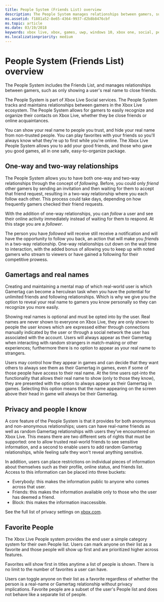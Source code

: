 ```yaml
---
title: People System (Friends List) overview
description: The People System manages relationships between gamers, such as only showing a user's real name to close friends.
ms.assetid: f1881a52-8e65-4364-9937-d2b8b8476cbf
ms.topic: article
ms.date: 03/19/2018
keywords: xbox live, xbox, games, uwp, windows 10, xbox one, social, people system, friends
ms.localizationpriority: medium
---
```


# People System (Friends List) overview

The People System includes the Friends List, and manages relationships between gamers, such as only showing a user's real name to close friends.

The People System is part of Xbox Live Social services.
The People System tracks and maintains relationships between gamers in the Xbox Live ecosystem.
The People System allows for gamers to easily recognize and organize their contacts on Xbox Live, whether they be close friends or online acquaintances.

You can show your real name to people you trust, and hide your real name from non-trusted people.
You can play favorites with your friends so you'll always know what they're up to first while you're online.
The Xbox Live People System allows you to add your good friends, and those who gave you good games, all in one safe, easy-to-organize package.


## One-way and two-way relationships

The People System allows you to have both one-way and two-way relationships through the concept of *following*.
Before, you could only *friend* other gamers by sending an invitation and then waiting for them to accept that friend request, resulting in a two-way relationship where you each follow each other.
This process could take days, depending on how frequently gamers checked their friend requests.

With the addition of one-way relationships, you can *follow* a user and see their online activity immediately instead of waiting for them to respond.
At this stage you are a *follower*.

The person you have *followed* will receive still receive a notification and will have the opportunity to follow you back, an action that will make you *friends* in a two-way relationship.
One-way relationships cut down on the wait time to interaction, with the added bonus of allowing you to keep up with noted gamers who stream to viewers or have gained a following for their competitive prowess.


## Gamertags and real names

Creating and maintaining a mental map of which real-world user is which Gamertag can become a herculean task when you have the potential for unlimited friends and following relationships.
Which is why we give you the option to reveal your real name to gamers you know personally so they can recognize you more easily.

Showing real names is optional and must be opted into by the user.
Real names are never shown to everyone on Xbox Live, they are only shown to people the user knows which are expressed either through connections manually indicated by the user or through a social network the user has associated with the account.
Users will always appear as their Gamertag when interacting with random strangers in match-making or other experiences; furthermore there is no option to appear as your real name to strangers.

Users may control how they appear in games and can decide that they want others to always see them as their Gamertag in games, even if some of those people have access to their real name.
At the time users opt-into the functionality that allows their real name to show (only to those they know), they are presented with the option to always appear as their Gamertag in games.
Selecting this option means that the name appearing on the screen above their head in game will always be their Gamertag.


## Privacy and people I know

A core feature of the People System is that it provides for both anonymous and non-anonymous relationships; users can have real-name friends as well as random Gamertag relationships with users they've encountered on Xbox Live.
This means there are two different sets of rights that must be supported: one to allow trusted real-world friends to see sensitive information, and a second to enable users to add random Gamertag relationships, while feeling safe they won't reveal anything sensitive.

In addition, users can place restrictions on individual pieces of information about themselves such as their profile, online status, and friends list.
Access to this information can be placed into three buckets:

- Everybody: this makes the information public to anyone who comes across that user.
- Friends: this makes the information available only to those who the user has deemed a friend.
- Block: this makes the information inaccessible.

See the full list of privacy settings on [xbox.com](https://account.xbox.com/Settings).


## Favorite People

The Xbox Live People system provides the end user a simple category system for their own People list.
Users can mark anyone on their list as a favorite and those people will show up first and are prioritized higher across features.

Favorites will show first in titles anytime a list of people is shown.
There is no limit to the number of favorites a user can have.

Users can toggle anyone on their list as a favorite regardless of whether the person is a real-name or Gamertag relationship without privacy implications.
Favorite people are a subset of the user's People list and does not behave like a separate list of people.
